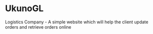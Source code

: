 # UkunoGL
Logistics Company - A simple website which will help the client update orders and retrieve orders online 


